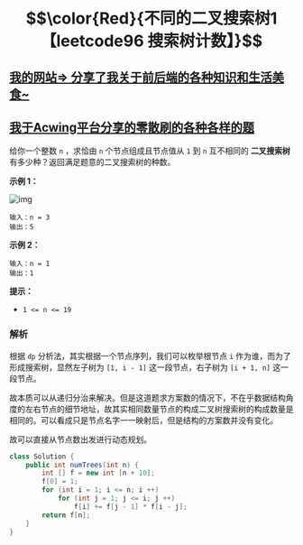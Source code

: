 # $$\color{Red}{不同的二叉搜索树1【leetcode96 搜索树计数】}$$

## [我的网站=> 分享了我关于前后端的各种知识和生活美食~](https://www.fanxy.cloud)

## [我于Acwing平台分享的零散刷的各种各样的题](https://www.acwing.com/blog/content/33005/) 

给你一个整数 `n` ，求恰由 `n` 个节点组成且节点值从 `1` 到 `n` 互不相同的 **二叉搜索树** 有多少种？返回满足题意的二叉搜索树的种数。

 

**示例 1：**

![img](https://assets.leetcode.com/uploads/2021/01/18/uniquebstn3.jpg)

```
输入：n = 3
输出：5
```

**示例 2：**

```
输入：n = 1
输出：1
```

 

**提示：**

- `1 <= n <= 19`



### 解析



根据 `dp` 分析法，其实根据一个节点序列，我们可以枚举根节点 `i` 作为谁，而为了形成搜索树，显然左子树为 `[1, i - 1]` 这一段节点，右子树为 `[i + 1, n]` 这一段节点。

故本质可以从递归分治来解决。但是这道题求方案数的情况下，不在乎数据结构角度的左右节点的细节地址，故其实相同数量节点的构成二叉树搜索树的构成数量是相同的。可以看成只是节点名字一一映射后，但是结构的方案数并没有变化。

故可以直接从节点数出发进行动态规划。

```java
class Solution {
    public int numTrees(int n) {
        int [] f = new int [n + 10];
        f[0] = 1;
        for (int i = 1; i <= n; i ++)
            for (int j = 1; j <= i; j ++)
                f[i] += f[j - 1] * f[i - j];
        return f[n];
    }
}
```